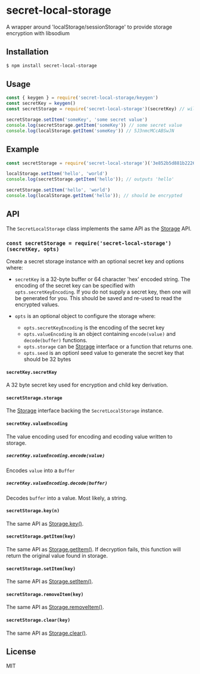 secret-local-storage
====================

A wrapper around 'localStorage/sessionStorage' to provide storage encryption with libsodium

## Installation

```sh
$ npm install secret-local-storage
```

## Usage

```js
const { keygen } = require('secret-local-storage/keygen')
const secretKey = keygen()
const secretStorage = require('secret-local-storage')(secretKey) // will generate key by default

secretStorage.setItem('someKey', 'some secret value')
console.log(secretStorage.getItem('someKey')) // some secret value
console.log(localStorage.getItem('someKey')) // 5J3nmcMCcABSwJN
```

## Example

```js
const secretStorage = require('secret-local-storage')('3e852b5d881b22261b8e417e217a9fa9757f4532305c4e46e2a6966aa89840f6')

localStorage.setItem('hello', 'world')
console.log(secretStorage.getItem('hello')); // outputs 'hello'

secretStorage.setItem('hello', 'world')
console.log(localStorage.getItem('hello')); // should be encrypted
```

## API

The `SecretLocalStorage` class implements the same API as the [Storage][Storage]
API.

### `const secretStorage = require('secret-local-storage')(secretKey, opts)`

Create a secret storage instance with an optional secret key and options where:

* `secretKey` is a 32-byte buffer or 64 character 'hex' encoded string. The
  encoding of the secret key can be specified with `opts.secretKeyEncoding`.
  If you do not supply a secret key, then one will be generated for you. This
  should be saved and re-used to read the encrypted values.

* `opts` is an optional object to configure the storage where:
  * `opts.secretKeyEncoding` is the encoding of the secret key
  * `opts.valueEncoding` is an object containing `encode(value)` and
    `decode(buffer)` functions.
  * `opts.storage` can be [Storage][Storage] interface or a function that
    returns one.
  * `opts.seed` is an optionl seed value to generate the secret key that
    should be 32 bytes

#### `secretKey.secretKey`

A 32 byte secret key used for encryption and child key derivation.

#### `secretStorage.storage`

The [Storage][Storage] interface backing the `SecretLocalStorage` instance.

#### `secretKey.valueEncoding`

The value encoding used for encoding and ecoding value written to storage.

##### `secretKey.valueEncoding.encode(value)`

Encodes `value` into a `Buffer`

##### `secretKey.valueEncoding.decode(buffer)`

Decodes `buffer` into a value. Most likely, a string.

#### `secretStorage.key(n)`

The same API as [Storage.key()][Storage.key].

#### `secretStorage.getItem(key)`

The same API as [Storage.getItem()][Storage.getItem]. If decryption fails, this
function will return the original value found in storage.

#### `secretStorage.setItem(key)`

The same API as [Storage.setItem()][Storage.setItem].

#### `secretStorage.removeItem(key)`

The same API as [Storage.removeItem()][Storage.removeItem].

#### `secretStorage.clear(key)`

The same API as [Storage.clear()][Storage.clear].

## License

MIT


[Storage]: https://developer.mozilla.org/en-US/docs/Web/API/Storage
[Storage.key]: https://developer.mozilla.org/en-US/docs/Web/API/Storage/key
[Storage.clear]: https://developer.mozilla.org/en-US/docs/Web/API/Storage/clear
[Storage.getItem]: https://developer.mozilla.org/en-US/docs/Web/API/Storage/getItem
[Storage.setItem]: https://developer.mozilla.org/en-US/docs/Web/API/Storage/setItem
[Storage.removeItem]: https://developer.mozilla.org/en-US/docs/Web/API/Storage/removeItem
